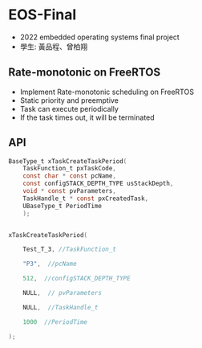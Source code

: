 # EOS-Final 
- 2022 embedded operating systems final project
- 學生: 黃品程、曾柏翔
## Rate-monotonic on FreeRTOS​
- Implement Rate-monotonic scheduling on FreeRTOS
- Static priority and preemptive
- Task can execute periodically
- If the task times out, it will be terminated
## API

```c
BaseType_t xTaskCreateTaskPeriod(	
    TaskFunction_t pxTaskCode,
	const char * const pcName,		
	const configSTACK_DEPTH_TYPE usStackDepth,
	void * const pvParameters,
	TaskHandle_t * const pxCreatedTask, 
	UBaseType_t PeriodTime
    );


xTaskCreateTaskPeriod(​

    Test_T_3, //TaskFunction_t​

    "P3",  //pcName​

    512,  //configSTACK_DEPTH_TYPE​

    NULL,  // pvParameters​

    NULL,  //TaskHandle_t​

    1000  //PeriodTime​

);
```
